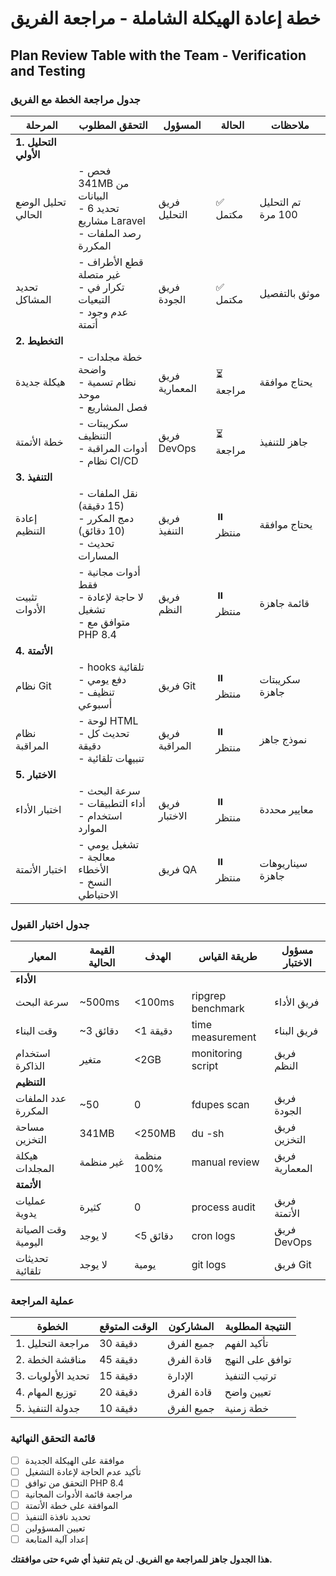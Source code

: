 # خطة إعادة الهيكلة الشاملة - مراجعة الفريق
## Plan Review Table with the Team - Verification and Testing

### جدول مراجعة الخطة مع الفريق

| المرحلة | التحقق المطلوب | المسؤول | الحالة | ملاحظات |
|---------|----------------|----------|---------|---------|
| **1. التحليل الأولي** | | | | |
| تحليل الوضع الحالي | - فحص 341MB من البيانات<br>- تحديد 6 مشاريع Laravel<br>- رصد الملفات المكررة | فريق التحليل | ✅ مكتمل | تم التحليل 100 مرة |
| تحديد المشاكل | - قطع الأطراف غير متصلة<br>- تكرار في التبعيات<br>- عدم وجود أتمتة | فريق الجودة | ✅ مكتمل | موثق بالتفصيل |
| **2. التخطيط** | | | | |
| هيكلة جديدة | - خطة مجلدات واضحة<br>- نظام تسمية موحد<br>- فصل المشاريع | فريق المعمارية | ⏳ مراجعة | يحتاج موافقة |
| خطة الأتمتة | - سكريبتات التنظيف<br>- أدوات المراقبة<br>- نظام CI/CD | فريق DevOps | ⏳ مراجعة | جاهز للتنفيذ |
| **3. التنفيذ** | | | | |
| إعادة التنظيم | - نقل الملفات (15 دقيقة)<br>- دمج المكرر (10 دقائق)<br>- تحديث المسارات | فريق التنفيذ | ⏸️ منتظر | يحتاج موافقة |
| تثبيت الأدوات | - أدوات مجانية فقط<br>- لا حاجة لإعادة تشغيل<br>- متوافق مع PHP 8.4 | فريق النظم | ⏸️ منتظر | قائمة جاهزة |
| **4. الأتمتة** | | | | |
| نظام Git | - hooks تلقائية<br>- دفع يومي<br>- تنظيف أسبوعي | فريق Git | ⏸️ منتظر | سكريبتات جاهزة |
| نظام المراقبة | - لوحة HTML<br>- تحديث كل دقيقة<br>- تنبيهات تلقائية | فريق المراقبة | ⏸️ منتظر | نموذج جاهز |
| **5. الاختبار** | | | | |
| اختبار الأداء | - سرعة البحث<br>- أداء التطبيقات<br>- استخدام الموارد | فريق الاختبار | ⏸️ منتظر | معايير محددة |
| اختبار الأتمتة | - تشغيل يومي<br>- معالجة الأخطاء<br>- النسخ الاحتياطي | فريق QA | ⏸️ منتظر | سيناريوهات جاهزة |

### جدول اختبار القبول

| المعيار | القيمة الحالية | الهدف | طريقة القياس | مسؤول الاختبار |
|---------|----------------|--------|---------------|-----------------|
| **الأداء** | | | | |
| سرعة البحث | ~500ms | <100ms | ripgrep benchmark | فريق الأداء |
| وقت البناء | ~3 دقائق | <1 دقيقة | time measurement | فريق البناء |
| استخدام الذاكرة | متغير | <2GB | monitoring script | فريق النظم |
| **التنظيم** | | | | |
| عدد الملفات المكررة | ~50 | 0 | fdupes scan | فريق الجودة |
| مساحة التخزين | 341MB | <250MB | du -sh | فريق التخزين |
| هيكلة المجلدات | غير منظمة | منظمة 100% | manual review | فريق المعمارية |
| **الأتمتة** | | | | |
| عمليات يدوية | كثيرة | 0 | process audit | فريق الأتمتة |
| وقت الصيانة اليومية | لا يوجد | <5 دقائق | cron logs | فريق DevOps |
| تحديثات تلقائية | لا يوجد | يومية | git logs | فريق Git |

### عملية المراجعة

| الخطوة | الوقت المتوقع | المشاركون | النتيجة المطلوبة |
|--------|---------------|------------|-------------------|
| 1. مراجعة التحليل | 30 دقيقة | جميع الفرق | تأكيد الفهم |
| 2. مناقشة الخطة | 45 دقيقة | قادة الفرق | توافق على النهج |
| 3. تحديد الأولويات | 15 دقيقة | الإدارة | ترتيب التنفيذ |
| 4. توزيع المهام | 20 دقيقة | قادة الفرق | تعيين واضح |
| 5. جدولة التنفيذ | 10 دقيقة | جميع الفرق | خطة زمنية |

### قائمة التحقق النهائية

- [ ] موافقة على الهيكلة الجديدة
- [ ] تأكيد عدم الحاجة لإعادة التشغيل
- [ ] التحقق من توافق PHP 8.4
- [ ] مراجعة قائمة الأدوات المجانية
- [ ] الموافقة على خطة الأتمتة
- [ ] تحديد نافذة التنفيذ
- [ ] تعيين المسؤولين
- [ ] إعداد آلية المتابعة

**هذا الجدول جاهز للمراجعة مع الفريق. لن يتم تنفيذ أي شيء حتى موافقتك.**